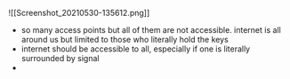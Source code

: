 ![[Screenshot_20210530-135612.png]]
- so many access points but all of them are not accessible. internet is all around us but limited to those who literally hold the keys
- internet should be accessible to all, especially if one is literally surrounded by signal
- 

